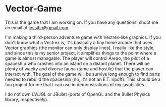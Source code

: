 Vector-Game
===========

This is the game that I am working on. If you have any questions, shoot me an email at jessifin@gmail.com.

I'm making a third-person adventure game with Vectrex-like graphics. If you don't know what a Vectrex is, it's basically a tiny home arcade that uses Vector graphics (the monitor can only display lines).
I really like the style, and since this is my senior project, it simplifies things to the point where a game is almost managable.
The player will control Arepo, the pilot of a spaceship who crashes into an island on a distant planet. There will be plenty of wacky and diverse fauna (tame and hostile) that the player can interact with.
The goal of the game will be survive long enough to find parts needed to rebuild the spaceship (no, it's not an E.T. ripoff).
This should be a fun project for me that I can use in demonstrations of my javabilities.

I do not own LWJGL or JBullet (ports of OpenGL and the Bullet Physics library, respectively).
